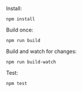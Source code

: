 
Install:
```
npm install
```

Build once:
```
npm run build
```

Build and watch for changes:
```
npm run build-watch
```

Test:
```
npm test
```
